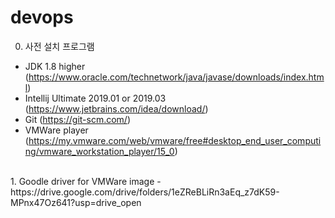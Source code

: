 # devops

0. 사전 설치 프로그램
 - JDK 1.8 higher (https://www.oracle.com/technetwork/java/javase/downloads/index.html)
 - Intellij Ultimate 2019.01 or 2019.03 (https://www.jetbrains.com/idea/download/)
 - Git (https://git-scm.com/)
 - VMWare player (https://my.vmware.com/web/vmware/free#desktop_end_user_computing/vmware_workstation_player/15_0)

<br/>
1. Goodle driver for VMWare image
 - https://drive.google.com/drive/folders/1eZReBLiRn3aEq_z7dK59-MPnx47Oz641?usp=drive_open

